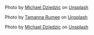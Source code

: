 Photo by <a href="https://unsplash.com/@lazycreekimages?utm_source=unsplash&utm_medium=referral&utm_content=creditCopyText">Michael Dziedzic</a> on <a href="https://unsplash.com/s/photos/area-of-triangles?utm_source=unsplash&utm_medium=referral&utm_content=creditCopyText">Unsplash</a>
  
Photo by <a href="https://unsplash.com/@tamanna_rumee?utm_source=unsplash&utm_medium=referral&utm_content=creditCopyText">Tamanna Rumee</a> on <a href="https://unsplash.com/s/photos/material-design?utm_source=unsplash&utm_medium=referral&utm_content=creditCopyText">Unsplash</a>

Photo by <a href="https://unsplash.com/@lazycreekimages?utm_source=unsplash&utm_medium=referral&utm_content=creditCopyText">Michael Dziedzic</a> on <a href="https://unsplash.com/s/photos/angle-of-triangle?utm_source=unsplash&utm_medium=referral&utm_content=creditCopyText">Unsplash</a>
  